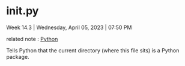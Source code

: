# __init__.py

Week 14.3 | Wednesday, April 05, 2023 | 07:50 PM

related note : [Python](../Python.md)

Tells Python that the current directory (where this file sits) is a Python package.

